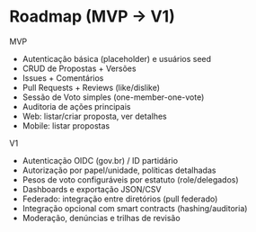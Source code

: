 # Roadmap (MVP → V1)

MVP
- Autenticação básica (placeholder) e usuários seed
- CRUD de Propostas + Versões
- Issues + Comentários
- Pull Requests + Reviews (like/dislike)
- Sessão de Voto simples (one-member-one-vote)
- Auditoria de ações principais
- Web: listar/criar proposta, ver detalhes
- Mobile: listar propostas

V1
- Autenticação OIDC (gov.br) / ID partidário
- Autorização por papel/unidade, políticas detalhadas
- Pesos de voto configuráveis por estatuto (role/delegados)
- Dashboards e exportação JSON/CSV
- Federado: integração entre diretórios (pull federado)
- Integração opcional com smart contracts (hashing/auditoria)
- Moderação, denúncias e trilhas de revisão

